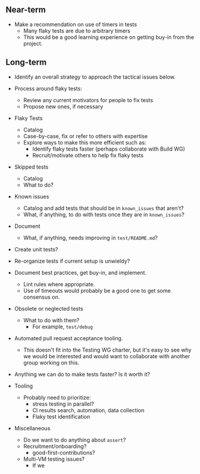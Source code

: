 ## Near-term

* Make a recommendation on use of timers in tests
  * Many flaky tests are due to arbitrary timers
  * This would be a good learning experience on getting buy-in from the project.

## Long-term

* Identify an overall strategy to approach the tactical issues below.

* Process around flaky tests:
  * Review any current motivators for people to fix tests
  * Propose new ones, if necessary

* Flaky Tests
  * Catalog
  * Case-by-case, fix or refer to others with expertise
  * Explore ways to make this more efficient such as:
    * Identify flaky tests faster (perhaps collaborate with Build WG)
    * Recruit/motivate others to help fix flaky tests

* Skipped tests
  * Catalog
  * What to do?

* Known issues
  * Catalog and add tests that should be in `known_issues` that aren't?
  * What, if anything, to do with tests once they are in `known_issues`?

* Document
  * What, if anything, needs improving in `test/README.md`?

* Create unit tests?

* Re-organize tests if current setup is unwieldy?

* Document best practices, get buy-in, and implement. 
  * Lint rules where appropriate.
  * Use of timeouts would probably be a good one to get some consensus on.

* Obsolete or neglected tests
  * What to do with them?
    * For example, `test/debug`

* Automated pull request acceptance tooling.
  * This doesn't fit into the Testing WG charter, but it's easy to see why we would be interested and would want to collaborate with another group working on this.

* Anything we can do to make tests faster? Is it worth it?

* Tooling
  * Probably need to prioritize:
    * stress testing in parallel?
    * CI results search, automation, data collection
    * Flaky test identification

* Miscellaneous
  * Do we want to do anything about `assert`?
  * Recruitment/onboarding?
    * good-first-contributions?
  * Multi-VM testing issues?
    * If we
